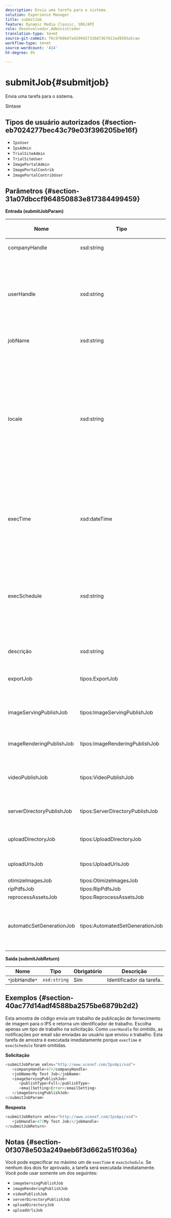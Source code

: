 ```yaml
---
description: Envia uma tarefa para o sistema.
solution: Experience Manager
title: submitJob
feature: Dynamic Media Classic, SDK/API
role: Desenvolvedor,Administrador
translation-type: tm+mt
source-git-commit: f6c97606d7a4209427316d7367013ad9585a5cae
workflow-type: tm+mt
source-wordcount: '414'
ht-degree: 0%

---
```



# submitJob{#submitjob}

Envia uma tarefa para o sistema.

Sintaxe

## Tipos de usuário autorizados {#section-eb7024277bec43c79e03f396205be16f}

* `IpsUser`
* `IpsAdmin`
* `TrialSiteAdmin`
* `TrialSiteUser`
* `ImagePortalAdmin`
* `ImagePortalContrib`
* `ImagePortalContribUser`

## Parâmetros {#section-31a07dbccf964850883e817384499459}

**Entrada (submitJobParam)**

<table id="table_9CB1F668E036422E8CE4E0BBA42EC44C"> 
 <thead> 
  <tr> 
   <th colname="col1" class="entry"> <p>Nome </p> </th> 
   <th colname="col2" class="entry"> <p>Tipo </p> </th> 
   <th colname="col3" class="entry"> <p>Obrigatório </p> </th> 
   <th colname="col4" class="entry"> <p>Descrição </p> </th> 
  </tr> 
 </thead>
 <tbody> 
  <tr> 
   <td colname="col1"> <span class="codeph"> <span class="varname"> companyHandle</span> </span> </td> 
   <td colname="col2"> <span class="codeph"> xsd:string</span> </td> 
   <td colname="col3"> Sim </td> 
   <td colname="col4"> <p>Manuseio da empresa. </p> </td> 
  </tr> 
  <tr> 
   <td colname="col1"> <span class="codeph"> <span class="varname"> userHandle</span> </span> </td> 
   <td colname="col2"> <span class="codeph"> xsd:string</span> </td> 
   <td colname="col3"> Não </td> 
   <td colname="col4"> <p>Manipule o usuário que enviou o trabalho. </p> <p> <p>Observação: O sistema envia email para o usuário especificado por <span class="codeph"> userHandle</span>. Se <span class="codeph"> userHandle</span> não for fornecido, a pessoa que enviou o trabalho receberá os emails. </p> </p> </td> 
  </tr> 
  <tr> 
   <td colname="col1"> <span class="codeph"> <span class="varname"> jobName</span> </span> </td> 
   <td colname="col2"> <span class="codeph"> xsd:string</span> </td> 
   <td colname="col3"> Sim </td> 
   <td colname="col4"> <p>Nome da tarefa. </p> </td> 
  </tr> 
  <tr> 
   <td colname="col1"> <span class="codeph"> <span class="varname"> locale</span> </span> </td> 
   <td colname="col2"> <span class="codeph"> xsd:string</span> </td> 
   <td colname="col3"> Não </td> 
   <td colname="col4"> <p>A localidade usada para detalhes do log de tarefas e localização de email. </p> <p>As localidades são especificadas como <span class="codeph"> &lt;language_code&gt;</span> e <span class="codeph"> [&lt;country_code&gt;]</span>, onde o código de idioma é um código de duas letras em minúsculas, conforme especificado pela ISO-639, e o código de país opcional é um código de duas letras em maiúsculas, conforme especificado pela ISO-3166. Por exemplo, a sequência de caracteres da localidade para inglês (Estados Unidos) seria: en-US. </p> </td> 
  </tr> 
  <tr> 
   <td colname="col1"> <span class="codeph"> <span class="varname"> execTime</span> </span> </td> 
   <td colname="col2"> <span class="codeph"> xsd:dateTime</span> </td> 
   <td colname="col3"> Não </td> 
   <td colname="col4"> <p>Data e hora para executar a tarefa. </p> <p>Observação:  Forneça o fuso horário com a solicitação. Os fusos horários são ajustados para o fuso horário do servidor IPS de destino. </p> </td> 
  </tr> 
  <tr> 
   <td colname="col1"> <span class="codeph"> <span class="varname"> execSchedule</span> </span> </td> 
   <td colname="col2"> <span class="codeph"> xsd:string</span> </td> 
   <td colname="col3"> Não </td> 
   <td colname="col4"> <p>Determina quando executar a tarefa. </p> <p> Pode ser uma sequência <span class="codeph"> cron</span> que executa o trabalho de forma recorrente. </p> <p>O agendamento é sempre relativo ao fuso horário local do servidor. Consulte a documentação do IPS para ver o formato de agendamento personalizado. </p> </td> 
  </tr> 
  <tr> 
   <td colname="col1"> <span class="codeph"> <span class="varname"> descrição</span> </span> </td> 
   <td colname="col2"> <span class="codeph"> xsd:string</span> </td> 
   <td colname="col3"> Não </td> 
   <td colname="col4"> <p>Descrição da tarefa. </p> </td> 
  </tr> 
  <tr> 
   <td colname="col1"> <span class="codeph"> <span class="varname"> exportJob</span> </span> </td> 
   <td colname="col2"> <span class="codeph"> tipos:ExportJob</span> </td> 
   <td colname="col3"> Não </td> 
   <td colname="col4"> <p>Exportar arquivos carregados anteriormente. </p> <p>Consulte <a href="../../../types/c-data-types/r-exportjob.md#reference-1ce423f7b2d54507b90b67233c588665" format="dita" scope="local"> ExportJob</a>. </p> </td> 
  </tr> 
  <tr> 
   <td colname="col1"> <span class="codeph"> <span class="varname"> imageServingPublishJob</span> </span> </td> 
   <td colname="col2"> <span class="codeph"> tipos:ImageServingPublishJob</span> </td> 
   <td colname="col3"> Não </td> 
   <td colname="col4"> <p>Detalhes de um trabalho de publicação de fornecimento de imagem. </p> </td> 
  </tr> 
  <tr> 
   <td colname="col1"> <span class="codeph"> <span class="varname"> imageRenderingPublishJob</span> </span> </td> 
   <td colname="col2"> <span class="codeph"> tipos:ImageRenderingPublishJob</span> </td> 
   <td colname="col3"> Não </td> 
   <td colname="col4"> <p>Detalhes de um trabalho de publicação de renderização de imagem. </p> </td> 
  </tr> 
  <tr> 
   <td colname="col1"> <span class="codeph"> <span class="varname"> videoPublishJob</span> </span> </td> 
   <td colname="col2"> <span class="codeph"> tipos:VideoPublishJob</span> </td> 
   <td colname="col3"> Não </td> 
   <td colname="col4"> <p>Detalhes de um trabalho de publicação de vídeo. </p> <p>Consulte <a href="../../../types/c-data-types/r-video-publish-job.md#reference-e99e60d38fe94a07914eefcd7beef2e0" format="dita" scope="local"> VideoPublishJob</a>. </p> </td> 
  </tr> 
  <tr> 
   <td colname="col1"> <span class="codeph"> <span class="varname"> serverDirectoryPublishJob</span> </span> </td> 
   <td colname="col2"> <span class="codeph"> tipos:ServerDirectoryPublishJob</span> </td> 
   <td colname="col3"> Não </td> 
   <td colname="col4"> <p>Detalhes de um trabalho de publicação do diretório do servidor. </p> </td> 
  </tr> 
  <tr> 
   <td colname="col1"> <span class="codeph"> <span class="varname"> uploadDirectoryJob</span> </span> </td> 
   <td colname="col2"> <span class="codeph"> tipos:UploadDirectoryJob</span> </td> 
   <td colname="col3"> Não </td> 
   <td colname="col4"> <p>Detalhes de um trabalho de diretório de upload. </p> </td> 
  </tr> 
  <tr> 
   <td colname="col1"> <span class="codeph"> <span class="varname"> uploadUrlsJob</span> </span> </td> 
   <td colname="col2"> <span class="codeph"> tipos:UploadUrlsJob</span> </td> 
   <td colname="col3"> Não </td> 
   <td colname="col4"> <p>Detalhes de um trabalho de upload de URL. </p> </td> 
  </tr> 
  <tr> 
   <td colname="col1"> <span class="codeph"> <span class="varname"> otimizeImagesJob</span> </span> </td> 
   <td colname="col2"> <span class="codeph"> tipos:OtimizeImagesJob</span> </td> 
   <td colname="col3"> Não </td> 
   <td colname="col4"> <p> </p> </td> 
  </tr> 
  <tr> 
   <td colname="col1"> <span class="codeph"> <span class="varname"> ripPdfsJob</span> </span> </td> 
   <td colname="col2"> <span class="codeph"> tipos:RipPdfsJob</span> </td> 
   <td colname="col3"> Não </td> 
   <td colname="col4"> <p> </p> </td> 
  </tr> 
  <tr> 
   <td colname="col1"> <span class="codeph"> <span class="varname"> reprocessAssetsJob</span> </span> </td> 
   <td colname="col2"> <span class="codeph"> tipos:ReprocessAssetsJob</span> </td> 
   <td colname="col3"> Não </td> 
   <td colname="col4"> <p> </p> </td> 
  </tr> 
  <tr> 
   <td colname="col1"> <span class="codeph"> <span class="varname"> automaticSetGenerationJob</span> </span> </td> 
   <td colname="col2"> <span class="codeph"> tipos:AutomatedSetGenerationJob</span> </td> 
   <td colname="col3"> Não </td> 
   <td colname="col4"> <p>Processar uma lista de ativos em conjuntos usando Scripts de conjunto automatizado. </p> <p>Consulte <a href="../../../types/c-data-types/r-automated-set-generation-job.md#reference-ab0b3c5408eb41b98c49898b2197cf5a" format="dita" scope="local"> AutomatedSetGenerationJob</a>. </p> </td> 
  </tr> 
 </tbody> 
</table>

**Saída (submitJobReturn)**

| Nome | Tipo | Obrigatório | Descrição |
|---|---|---|---|
| `*`jobHandle`*` | `xsd:string` | Sim | Identificador da tarefa. |

## Exemplos {#section-40ac77d14adf4588ba2575be6879b2d2}

Esta amostra de código envia um trabalho de publicação de fornecimento de imagem para o IPS e retorna um identificador de trabalho. Escolha apenas um tipo de trabalho na solicitação. Como `userHandle` foi omitido, as notificações por email são enviadas ao usuário que enviou o trabalho. Esta tarefa de amostra é executada imediatamente porque `execTime` e `execSchedule` foram omitidas.

**Solicitação**

```java
<submitJobParam xmlns="http://www.scene7.com/IpsApi/xsd">
   <companyHandle>47</companyHandle>
   <jobName>My Test Job</jobName>
   <imageServingPublishJob>
      <publishType>Full</publishType>
      <emailSetting>Error</emailSetting>
   </imageServingPublishJob>
</submitJobParam>
```

**Resposta**

```java
<submitJobReturn xmlns="http://www.scene7.com/IpsApi/xsd">
   <jobHandle>47|My Test Job|</jobHandle>
</submitJobReturn>
```

## Notas {#section-0f3078e503a249aeb6f3d662a51f036a}

Você pode especificar no máximo um de `execTime` e `execSchedule`. Se nenhum dos dois for aprovado, a tarefa será executada imediatamente. Você pode usar somente um dos seguintes:

* `imageServingPublishJob`
* `imageRenderingPublishJob`
* `videoPublishJob`
* `serverDirectoryPublishJob`
* `uploadDirectoryJob`
* `uploadUrlsJob`

